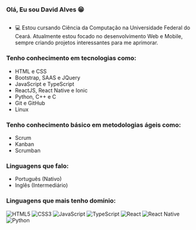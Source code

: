 ### Olá, Eu sou David Alves 😁

##

- 💻 Estou cursando Ciência da Computação na Universidade Federal do Ceará. Atualmente estou focado no desenvolvimento Web e Mobile, sempre criando projetos interessantes para me aprimorar.

### Tenho conhecimento em tecnologias como:
- HTML e CSS
- Bootstrap, SAAS e JQuery
- JavaScript e TypeScript
- ReactJS, React Native e Ionic
- Python, C++ e C
- Git e GitHub
- Linux

### Tenho conhecimento básico em metodologias ágeis como:
- Scrum
- Kanban
- Scrumban

### Linguagens que falo:
- Português (Nativo)
- Inglês (Intermediário)
 
### Linguagens que mais tenho domínio:
  ![HTML5](https://img.shields.io/badge/html5-%23E34F26.svg?style=for-the-badge&logo=html5&logoColor=white)
  ![CSS3](https://img.shields.io/badge/css3-%231572B6.svg?style=for-the-badge&logo=css3&logoColor=white)
  ![JavaScript](https://img.shields.io/badge/javascript-%23323330.svg?style=for-the-badge&logo=javascript&logoColor=%23F7DF1E)
  ![TypeScript](https://img.shields.io/badge/typescript-%23007ACC.svg?style=for-the-badge&logo=typescript&logoColor=white)
  ![React](https://img.shields.io/badge/react-%2320232a.svg?style=for-the-badge&logo=react&logoColor=%2361DAFB)
  ![React Native](https://img.shields.io/badge/react_native-%2320232a.svg?style=for-the-badge&logo=react&logoColor=%2361DAFB)
  ![Python](https://img.shields.io/badge/python-3670A0?style=for-the-badge&logo=python&logoColor=ffdd54)
##
